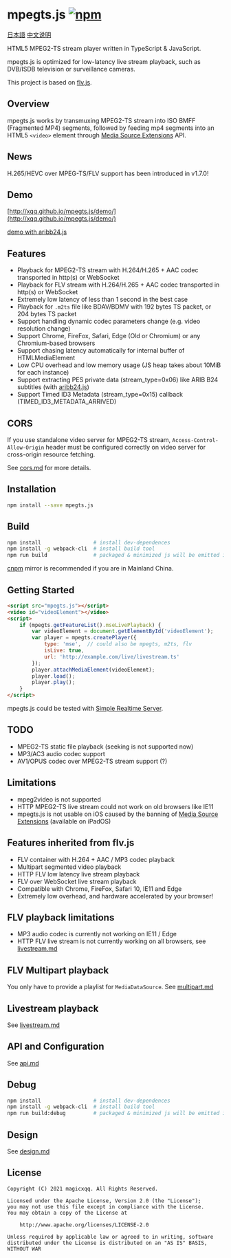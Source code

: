 mpegts.js  [![npm](https://img.shields.io/npm/v/mpegts.js.svg?style=flat)](https://www.npmjs.com/package/mpegts.js)
======
[日本語](README_ja.md)  [中文说明](README_zh.md)

HTML5 MPEG2-TS stream player written in TypeScript & JavaScript.

mpegts.js is optimized for low-latency live stream playback, such as DVB/ISDB television or surveillance cameras.

This project is based on [flv.js](https://github.com/bilibili/flv.js).

## Overview
mpegts.js works by transmuxing MPEG2-TS stream into ISO BMFF (Fragmented MP4) segments, followed by feeding mp4 segments into an HTML5 `<video>` element through [Media Source Extensions][] API.

[Media Source Extensions]: https://w3c.github.io/media-source/

## News
H.265/HEVC over MPEG-TS/FLV support has been introduced in v1.7.0!

## Demo
[http://xqq.github.io/mpegts.js/demo/](http://xqq.github.io/mpegts.js/demo/)

[demo with aribb24.js](http://xqq.github.io/mpegts.js/demo/arib.html)

## Features
- Playback for MPEG2-TS stream with H.264/H.265 + AAC codec transported in http(s) or WebSocket
- Playback for FLV stream with H.264/H.265 + AAC codec transported in http(s) or WebSocket
- Extremely low latency of less than 1 second in the best case
- Playback for `.m2ts` file like BDAV/BDMV with 192 bytes TS packet, or 204 bytes TS packet
- Support handling dynamic codec parameters change (e.g. video resolution change)
- Support Chrome, FireFox, Safari, Edge (Old or Chromium) or any Chromium-based browsers
- Support chasing latency automatically for internal buffer of HTMLMediaElement
- Low CPU overhead and low memory usage (JS heap takes about 10MiB for each instance)
- Support extracting PES private data (stream_type=0x06) like ARIB B24 subtitles (with [aribb24.js][])
- Support Timed ID3 Metadata (stream_type=0x15) callback (TIMED_ID3_METADATA_ARRIVED)

[aribb24.js]: https://github.com/monyone/aribb24.js

## CORS
If you use standalone video server for MPEG2-TS stream, `Access-Control-Allow-Origin` header must be configured correctly on video server for cross-origin resource fetching.

See [cors.md](docs/cors.md) for more details.

## Installation
```bash
npm install --save mpegts.js
```

## Build
```bash
npm install                 # install dev-dependences
npm install -g webpack-cli  # install build tool
npm run build               # packaged & minimized js will be emitted in dist folder
```

[cnpm](https://github.com/cnpm/cnpm) mirror is recommended if you are in Mainland China.

## Getting Started
```html
<script src="mpegts.js"></script>
<video id="videoElement"></video>
<script>
    if (mpegts.getFeatureList().mseLivePlayback) {
        var videoElement = document.getElementById('videoElement');
        var player = mpegts.createPlayer({
            type: 'mse',  // could also be mpegts, m2ts, flv
            isLive: true,
            url: 'http://example.com/live/livestream.ts'
        });
        player.attachMediaElement(videoElement);
        player.load();
        player.play();
    }
</script>
```
mpegts.js could be tested with [Simple Realtime Server](https://github.com/ossrs/srs/).

## TODO
- MPEG2-TS static file playback (seeking is not supported now)
- MP3/AC3 audio codec support
- AV1/OPUS codec over MPEG2-TS stream support (?)

## Limitations
- mpeg2video is not supported
- HTTP MPEG2-TS live stream could not work on old browsers like IE11
- mpegts.js is not usable on iOS caused by the banning of [Media Source Extensions][] (available on iPadOS)

## Features inherited from flv.js
- FLV container with H.264 + AAC / MP3 codec playback
- Multipart segmented video playback
- HTTP FLV low latency live stream playback
- FLV over WebSocket live stream playback
- Compatible with Chrome, FireFox, Safari 10, IE11 and Edge
- Extremely low overhead, and hardware accelerated by your browser!

## FLV playback limitations
- MP3 audio codec is currently not working on IE11 / Edge
- HTTP FLV live stream is not currently working on all browsers, see [livestream.md](docs/livestream.md)

## FLV Multipart playback
You only have to provide a playlist for `MediaDataSource`. See [multipart.md](docs/multipart.md)

## Livestream playback
See [livestream.md](docs/livestream.md)

## API and Configuration
See [api.md](docs/api.md)

## Debug
```bash
npm install                 # install dev-dependences
npm install -g webpack-cli  # install build tool
npm run build:debug         # packaged & minimized js will be emitted in dist folder
```

## Design
See [design.md](docs/design.md)

## License
```
Copyright (C) 2021 magicxqq. All Rights Reserved.

Licensed under the Apache License, Version 2.0 (the "License");
you may not use this file except in compliance with the License.
You may obtain a copy of the License at

    http://www.apache.org/licenses/LICENSE-2.0

Unless required by applicable law or agreed to in writing, software
distributed under the License is distributed on an "AS IS" BASIS,
WITHOUT WAR